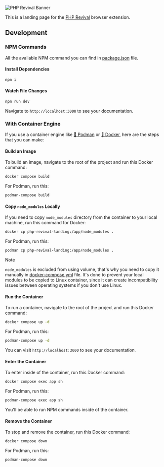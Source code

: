 ![PHP Revival Banner](https://raw.githubusercontent.com/php-revival/php-revival/refs/heads/master/src/art/php-revival-promo-big.png)

This is a landing page for the [PHP Revival](https://github.com/php-revival/php-revival) browser extension.

## Development
### NPM Commands
All the available NPM command you can find in [package.json](package.json) file.
#### Install Dependencies
```bash
npm i
```

#### Watch File Changes
```bash
npm run dev
```

Navigate to `http://localhost:3000` to see your documentation.

### With Container Engine
If you use a container engine like [🦦 Podman](https://podman.io/) or [🐳 Docker](https://app.docker.com/), here are the steps that you can make:

#### Build an Image
To build an image, navigate to the root of the project and run this Docker command:
```bash
docker compose build
```
For Podman, run this:
```bash
podman-compose build
```

#### Copy `node_modules` Locally
If you need to copy `node_modules` directory from the container to your local machine, run this command for Docker:
```bash
docker cp php-revival-landing:/app/node_modules .
```
For Podman, run this:
```bash
podman cp php-revival-landing:/app/node_modules .
```

> [!NOTE]
> `node_modules` is excluded from using volume, that's why you need to copy it manually in [docker-compose.yml](docker-compose.yml) file. It's done to prevent your local modules to be copied to Linux container, since it can create incompatibility issues between operating systems if you don't use Linux.

#### Run the Container
To run a container, navigate to the root of the project and run this Docker command:
```bash
docker compose up -d
```
For Podman, run this:
```bash
podman-compose up -d
```

You can visit `http://localhost:3000` to see your documentation.

#### Enter the Container
To enter inside of the container, run this Docker command:
```bash
docker compose exec app sh
```
For Podman, run this:
```bash
podman-compose exec app sh
```

You'll be able to run NPM commands inside of the container.

#### Remove the Container
To stop and remove the container, run this Docker command:
```bash
docker compose down
```
For Podman, run this:
```bash
podman-compose down
```
